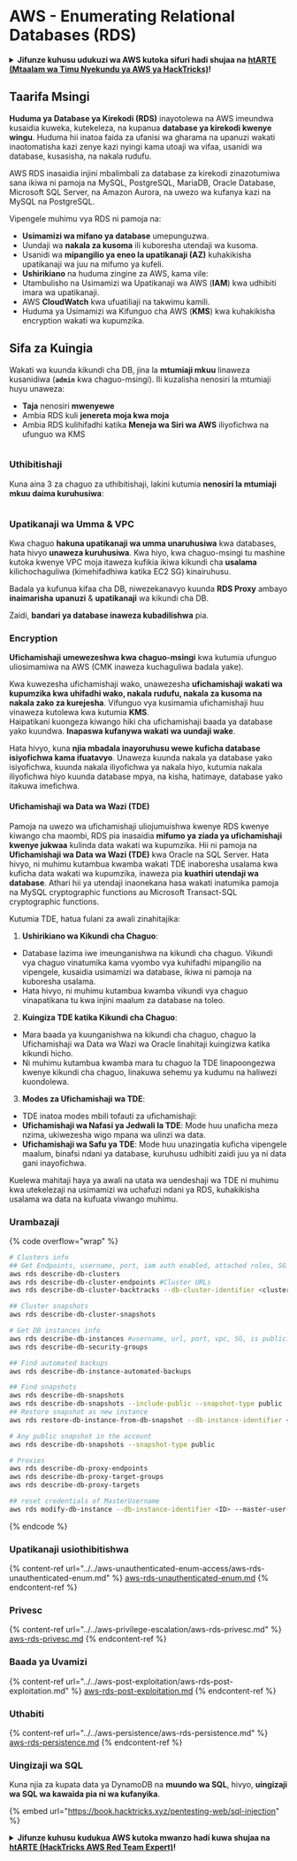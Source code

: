 # AWS - Enumerating Relational Databases (RDS)

<details>

<summary><strong>Jifunze kuhusu udukuzi wa AWS kutoka sifuri hadi shujaa na</strong> <a href="https://training.hacktricks.xyz/courses/arte"><strong>htARTE (Mtaalam wa Timu Nyekundu ya AWS ya HackTricks)</strong></a><strong>!</strong></summary>

Njia nyingine za kusaidia HackTricks:

* Ikiwa unataka kuona **kampuni yako ikitangazwa kwenye HackTricks** au **kupakua HackTricks kwa PDF** Angalia [**MIPANGO YA USAJILI**](https://github.com/sponsors/carlospolop)!
* Pata [**bidhaa rasmi za PEASS & HackTricks**](https://peass.creator-spring.com)
* Gundua [**Familia ya PEASS**](https://opensea.io/collection/the-peass-family), mkusanyiko wetu wa [**NFTs**](https://opensea.io/collection/the-peass-family) ya kipekee
* **Jiunge na** 💬 [**Kikundi cha Discord**](https://discord.gg/hRep4RUj7f) au kikundi cha [**telegram**](https://t.me/peass) au **tufuate** kwenye **Twitter** 🐦 [**@hacktricks_live**](https://twitter.com/hacktricks_live)**.**
* **Shiriki mbinu zako za udukuzi kwa kuwasilisha PRs kwa** [**HackTricks**](https://github.com/carlospolop/hacktricks) na [**HackTricks Cloud**](https://github.com/carlospolop/hacktricks-cloud) repos za github.

</details>

## Taarifa Msingi

**Huduma ya Database ya Kirekodi (RDS)** inayotolewa na AWS imeundwa kusaidia kuweka, kutekeleza, na kupanua **database ya kirekodi kwenye wingu**. Huduma hii inatoa faida za ufanisi wa gharama na upanuzi wakati inaotomatisha kazi zenye kazi nyingi kama utoaji wa vifaa, usanidi wa database, kusasisha, na nakala rudufu.

AWS RDS inasaidia injini mbalimbali za database za kirekodi zinazotumiwa sana ikiwa ni pamoja na MySQL, PostgreSQL, MariaDB, Oracle Database, Microsoft SQL Server, na Amazon Aurora, na uwezo wa kufanya kazi na MySQL na PostgreSQL.

Vipengele muhimu vya RDS ni pamoja na:

- **Usimamizi wa mifano ya database** umepunguzwa.
- Uundaji wa **nakala za kusoma** ili kuboresha utendaji wa kusoma.
- Usanidi wa **mipangilio ya eneo la upatikanaji (AZ)** kuhakikisha upatikanaji wa juu na mifumo ya kufeli.
- **Ushirikiano** na huduma zingine za AWS, kama vile:
- Utambulisho na Usimamizi wa Upatikanaji wa AWS (**IAM**) kwa udhibiti imara wa upatikanaji.
- AWS **CloudWatch** kwa ufuatiliaji na takwimu kamili.
- Huduma ya Usimamizi wa Kifunguo cha AWS (**KMS**) kwa kuhakikisha encryption wakati wa kupumzika.

## Sifa za Kuingia

Wakati wa kuunda kikundi cha DB, jina la **mtumiaji mkuu** linaweza kusanidiwa (**`admin`** kwa chaguo-msingi). Ili kuzalisha nenosiri la mtumiaji huyu unaweza:

* **Taja** nenosiri **mwenyewe**
* Ambia RDS kuli **jenereta moja kwa moja**
* Ambia RDS kulihifadhi katika **Meneja wa Siri wa AWS** iliyofichwa na ufunguo wa KMS

<figure><img src="../../../../.gitbook/assets/image (18) (1).png" alt=""><figcaption></figcaption></figure>

### Uthibitishaji

Kuna aina 3 za chaguo za uthibitishaji, lakini kutumia **nenosiri la mtumiaji mkuu daima kuruhusiwa**:

<figure><img src="../../../../.gitbook/assets/image (19) (2).png" alt=""><figcaption></figcaption></figure>

### Upatikanaji wa Umma & VPC

Kwa chaguo **hakuna upatikanaji wa umma unaruhusiwa** kwa databases, hata hivyo **unaweza kuruhusiwa**. Kwa hiyo, kwa chaguo-msingi tu mashine kutoka kwenye VPC moja itaweza kufikia ikiwa kikundi cha **usalama** kilichochaguliwa (kimehifadhiwa katika EC2 SG) kinairuhusu.

Badala ya kufunua kifaa cha DB, niwezekanavyo kuunda **RDS Proxy** ambayo **inaimarisha** **upanuzi** & **upatikanaji** wa kikundi cha DB.

Zaidi, **bandari ya database inaweza kubadilishwa** pia.

### Encryption

**Ufichamishaji umewezeshwa kwa chaguo-msingi** kwa kutumia ufunguo uliosimamiwa na AWS (CMK inaweza kuchaguliwa badala yake).

Kwa kuwezesha ufichamishaji wako, unawezesha **ufichamishaji wakati wa kupumzika kwa uhifadhi wako, nakala rudufu, nakala za kusoma na nakala zako za kurejesha**. Vifunguo vya kusimamia ufichamishaji huu vinaweza kutolewa kwa kutumia **KMS**.\
Haipatikani kuongeza kiwango hiki cha ufichamishaji baada ya database yako kuundwa. **Inapaswa kufanywa wakati wa uundaji wake**.

Hata hivyo, kuna **njia mbadala inayoruhusu wewe kuficha database isiyofichwa kama ifuatavyo**. Unaweza kuunda nakala ya database yako isiyofichwa, kuunda nakala iliyofichwa ya nakala hiyo, kutumia nakala iliyofichwa hiyo kuunda database mpya, na kisha, hatimaye, database yako itakuwa imefichwa.

#### Ufichamishaji wa Data wa Wazi (TDE)

Pamoja na uwezo wa ufichamishaji uliojumuishwa kwenye RDS kwenye kiwango cha maombi, RDS pia inasaidia **mifumo ya ziada ya ufichamishaji kwenye jukwaa** kulinda data wakati wa kupumzika. Hii ni pamoja na **Ufichamishaji wa Data wa Wazi (TDE)** kwa Oracle na SQL Server. Hata hivyo, ni muhimu kutambua kwamba wakati TDE inaboresha usalama kwa kuficha data wakati wa kupumzika, inaweza pia **kuathiri utendaji wa database**. Athari hii ya utendaji inaonekana hasa wakati inatumika pamoja na MySQL cryptographic functions au Microsoft Transact-SQL cryptographic functions.

Kutumia TDE, hatua fulani za awali zinahitajika:

1. **Ushirikiano wa Kikundi cha Chaguo**:
- Database lazima iwe imeunganishwa na kikundi cha chaguo. Vikundi vya chaguo vinatumika kama vyombo vya kuhifadhi mipangilio na vipengele, kusaidia usimamizi wa database, ikiwa ni pamoja na kuboresha usalama.
- Hata hivyo, ni muhimu kutambua kwamba vikundi vya chaguo vinapatikana tu kwa injini maalum za database na toleo.

2. **Kuingiza TDE katika Kikundi cha Chaguo**:
- Mara baada ya kuunganishwa na kikundi cha chaguo, chaguo la Ufichamishaji wa Data wa Wazi wa Oracle linahitaji kuingizwa katika kikundi hicho.
- Ni muhimu kutambua kwamba mara tu chaguo la TDE linapoongezwa kwenye kikundi cha chaguo, linakuwa sehemu ya kudumu na haliwezi kuondolewa.

3. **Modes za Ufichamishaji wa TDE**:
- TDE inatoa modes mbili tofauti za ufichamishaji:
- **Ufichamishaji wa Nafasi ya Jedwali la TDE**: Mode huu unaficha meza nzima, ukiwezesha wigo mpana wa ulinzi wa data.
- **Ufichamishaji wa Safu ya TDE**: Mode huu unazingatia kuficha vipengele maalum, binafsi ndani ya database, kuruhusu udhibiti zaidi juu ya ni data gani inayofichwa.

Kuelewa mahitaji haya ya awali na utata wa uendeshaji wa TDE ni muhimu kwa utekelezaji na usimamizi wa uchafuzi ndani ya RDS, kuhakikisha usalama wa data na kufuata viwango muhimu. 

### Urambazaji

{% code overflow="wrap" %}
```bash
# Clusters info
## Get Endpoints, username, port, iam auth enabled, attached roles, SG
aws rds describe-db-clusters
aws rds describe-db-cluster-endpoints #Cluster URLs
aws rds describe-db-cluster-backtracks --db-cluster-identifier <cluster-name>

## Cluster snapshots
aws rds describe-db-cluster-snapshots

# Get DB instances info
aws rds describe-db-instances #username, url, port, vpc, SG, is public?
aws rds describe-db-security-groups

## Find automated backups
aws rds describe-db-instance-automated-backups

## Find snapshots
aws rds describe-db-snapshots
aws rds describe-db-snapshots --include-public --snapshot-type public
## Restore snapshot as new instance
aws rds restore-db-instance-from-db-snapshot --db-instance-identifier <ID> --db-snapshot-identifier <ID> --availability-zone us-west-2a

# Any public snapshot in the account
aws rds describe-db-snapshots --snapshot-type public

# Proxies
aws rds describe-db-proxy-endpoints
aws rds describe-db-proxy-target-groups
aws rds describe-db-proxy-targets

## reset credentials of MasterUsername
aws rds modify-db-instance --db-instance-identifier <ID> --master-user-password <NewPassword> --apply-immediately
```
{% endcode %}

### Upatikanaji usiothibitishwa

{% content-ref url="../../aws-unauthenticated-enum-access/aws-rds-unauthenticated-enum.md" %}
[aws-rds-unauthenticated-enum.md](../../aws-unauthenticated-enum-access/aws-rds-unauthenticated-enum.md)
{% endcontent-ref %}

### Privesc

{% content-ref url="../../aws-privilege-escalation/aws-rds-privesc.md" %}
[aws-rds-privesc.md](../../aws-privilege-escalation/aws-rds-privesc.md)
{% endcontent-ref %}

### Baada ya Uvamizi

{% content-ref url="../../aws-post-exploitation/aws-rds-post-exploitation.md" %}
[aws-rds-post-exploitation.md](../../aws-post-exploitation/aws-rds-post-exploitation.md)
{% endcontent-ref %}

### Uthabiti

{% content-ref url="../../aws-persistence/aws-rds-persistence.md" %}
[aws-rds-persistence.md](../../aws-persistence/aws-rds-persistence.md)
{% endcontent-ref %}

### Uingizaji wa SQL

Kuna njia za kupata data ya DynamoDB na **muundo wa SQL**, hivyo, **uingizaji wa SQL wa kawaida pia ni wa kufanyika**.

{% embed url="https://book.hacktricks.xyz/pentesting-web/sql-injection" %}

<details>

<summary><strong>Jifunze kuhusu kudukua AWS kutoka mwanzo hadi kuwa shujaa na</strong> <a href="https://training.hacktricks.xyz/courses/arte"><strong>htARTE (HackTricks AWS Red Team Expert)</strong></a><strong>!</strong></summary>

Njia nyingine za kusaidia HackTricks:

* Ikiwa unataka kuona **kampuni yako ikitangazwa kwenye HackTricks** au **kupakua HackTricks kwa PDF** Angalia [**MIPANGO YA KUJIUNGA**](https://github.com/sponsors/carlospolop)!
* Pata [**bidhaa rasmi za PEASS & HackTricks**](https://peass.creator-spring.com)
* Gundua [**Familia ya PEASS**](https://opensea.io/collection/the-peass-family), mkusanyiko wetu wa [**NFTs**](https://opensea.io/collection/the-peass-family) za kipekee
* **Jiunge na** 💬 [**Kikundi cha Discord**](https://discord.gg/hRep4RUj7f) au kikundi cha [**telegram**](https://t.me/peass) au **tufuate** kwenye **Twitter** 🐦 [**@hacktricks_live**](https://twitter.com/hacktricks_live)**.**
* **Shiriki mbinu zako za kudukua kwa kuwasilisha PRs kwa** [**HackTricks**](https://github.com/carlospolop/hacktricks) na [**HackTricks Cloud**](https://github.com/carlospolop/hacktricks-cloud) repos za github.

</details>
